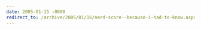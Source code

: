 ```yaml
---
date: 2005-01-15 -0800
redirect_to: /archive/2005/01/16/nerd-score--because-i-had-to-know.aspx/
---
```

